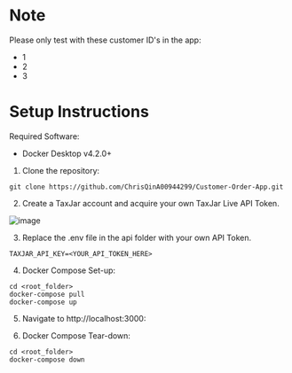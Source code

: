 # Note
Please only test with these customer ID's in the app: 
- 1
- 2
- 3

# Setup Instructions
Required Software:
- Docker Desktop v4.2.0+

1. Clone the repository:
```
git clone https://github.com/ChrisQinA00944299/Customer-Order-App.git
```

2. Create a TaxJar account and acquire your own TaxJar Live API Token.

![image](https://user-images.githubusercontent.com/59617012/148628885-cad46b97-1f56-4bd4-96fd-29c0b1343fc1.png)

3. Replace the .env file in the api folder with your own API Token.
```
TAXJAR_API_KEY=<YOUR_API_TOKEN_HERE>
```

4. Docker Compose Set-up:
```
cd <root_folder>
docker-compose pull
docker-compose up
```

5. Navigate to http://localhost:3000:

6. Docker Compose Tear-down:
```
cd <root_folder>
docker-compose down
```
